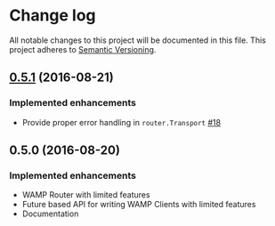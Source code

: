 # Change log
All notable changes to this project will be documented in this file.
This project adheres to [Semantic Versioning](http://semver.org/).


## [0.5.1](https://github.com/angiolep/akka-wamp/compare/v0.5.0...v0.5.1?diff=split&name=v0.5.1) (2016-08-21)
### Implemented enhancements
- Provide proper error handling in ``router.Transport`` [\#18](https://github.com/angiolep/akka-wamp/issues/18)

## 0.5.0 (2016-08-20)
### Implemented enhancements
- WAMP Router with limited features
- Future based API for writing WAMP Clients with limited features
- Documentation
